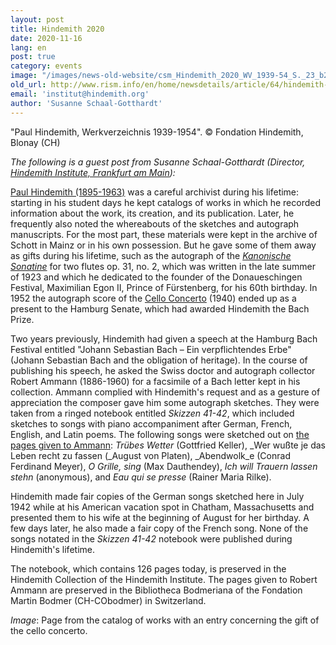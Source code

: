 ```yaml
---
layout: post
title: Hindemith 2020
date: 2020-11-16
lang: en
post: true
category: events
image: "/images/news-old-website/csm_Hindemith_2020_WV_1939-54_S._23_b2062ac305.png"
old_url: http://www.rism.info/en/home/newsdetails/article/64/hindemith-2020.html
email: 'institut@hindemith.org'
author: 'Susanne Schaal-Gotthardt'
---
```


"Paul Hindemith, Werkverzeichnis 1939-1954". © Fondation Hindemith, Blonay (CH)

_The following is a guest post from Susanne Schaal-Gotthardt (Director, [Hindemith Institute, Frankfurt am Main](https://www.hindemith.info/de/institut/)):_   
  
[Paul Hindemith (1895-1963)](https://opac.rism.info/search?author=Hindemith+Paul) was a careful archivist during his lifetime: starting in his student days he kept catalogs of works in which he recorded information about the work, its creation, and its publication. Later, he frequently also noted the whereabouts of the sketches and autograph manuscripts. For the most part, these materials were kept in the archive of Schott in Mainz or in his own possession. But he gave some of them away as gifts during his lifetime, such as the autograph of the [_Kanonische Sonatine_](https://opac.rism.info/search?id=450036569&View=rism) for two flutes op. 31, no. 2, which was written in the late summer of 1923 and which he dedicated to the founder of the Donaueschingen Festival, Maximilian Egon II, Prince of Fürstenberg, for his 60th birthday. In 1952 the autograph score of the [Cello Concerto](https://opac.rism.info/search?id=450035874&View=rism) (1940) ended up as a present to the Hamburg Senate, which had awarded Hindemith the Bach Prize.   
  
Two years previously, Hindemith had given a speech at the Hamburg Bach Festival entitled "Johann Sebastian Bach – Ein verpflichtendes Erbe" (Johann Sebastian Bach and the obligation of heritage). In the course of publishing his speech, he asked the Swiss doctor and autograph collector Robert Ammann (1886-1960) for a facsimile of a Bach letter kept in his collection. Ammann complied with Hindemith's request and as a gesture of appreciation the composer gave him some autograph sketches. They were taken from a ringed notebook entitled _Skizzen 41-42_, which included sketches to songs with piano accompaniment after German, French, English, and Latin poems. The following songs were sketched out on [the pages given to Ammann](https://opac.rism.info/search?id=400090340&View=rism): _Trübes Wetter_ (Gottfried Keller), _Wer wußte je das Leben recht zu fassen (_August von Platen), _Abendwolk_e (Conrad Ferdinand Meyer), _O Grille, sing_ (Max Dauthendey), _Ich will Trauern lassen stehn_ (anonymous), and _Eau qui se presse_ (Rainer Maria Rilke).   
  
Hindemith made fair copies of the German songs sketched here in July 1942 while at his American vacation spot in Chatham, Massachusetts and presented them to his wife at the beginning of August for her birthday. A few days later, he also made a fair copy of the French song. None of the songs notated in the _Skizzen 41-42_ notebook were published during Hindemith's lifetime.   
  
The notebook, which contains 126 pages today, is preserved in the Hindemith Collection of the Hindemith Institute. The pages given to Robert Ammann are preserved in the Bibliotheca Bodmeriana of the Fondation Martin Bodmer (CH-CObodmer) in Switzerland.

_Image_: Page from the catalog of works with an entry concerning the gift of the cello concerto.&nbsp;

&nbsp;

&nbsp;

&nbsp;